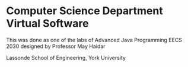 # Computer Science Department Virtual Software

This was done as one of the labs of Advanced Java Programming EECS 2030 designed by Professor May Haidar

Lassonde School of Engineering, York University

